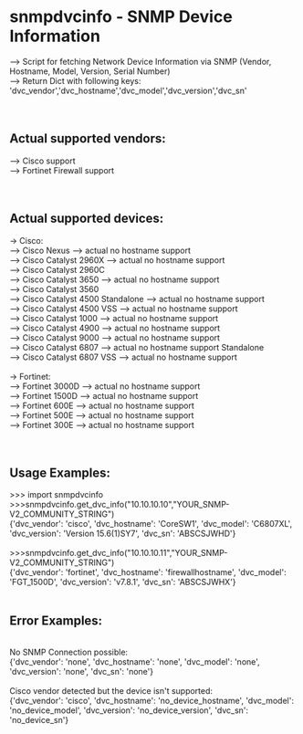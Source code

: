 # snmpdvcinfo - SNMP Device Information
--> Script for fetching Network Device Information via SNMP (Vendor, Hostname, Model, Version, Serial Number) <br />
--> Return Dict with following keys: 'dvc_vendor','dvc_hostname','dvc_model','dvc_version','dvc_sn' <br />
<br />
<br />
## Actual supported vendors:
--> Cisco support <br />
--> Fortinet Firewall support <br />
<br />
<br />
## Actual supported devices:
-> Cisco: <br />
--> Cisco Nexus   --> actual no hostname support<br />
--> Cisco Catalyst 2960X   --> actual no hostname support <br />
--> Cisco Catalyst 2960C <br />
--> Cisco Catalyst 3650   --> actual no hostname support <br />
--> Cisco Catalyst 3560 <br />
--> Cisco Catalyst 4500 Standalone   --> actual no hostname support<br />
--> Cisco Catalyst 4500 VSS   --> actual no hostname support<br />
--> Cisco Catalyst 1000   --> actual no hostname support <br />
--> Cisco Catalyst 4900   --> actual no hostname support <br />
--> Cisco Catalyst 9000   --> actual no hostname support <br />
--> Cisco Catalyst 6807   --> actual no hostname support Standalone <br />
--> Cisco Catalyst 6807 VSS   --> actual no hostname support <br />
<br />
-> Fortinet: <br />
--> Fortinet 3000D   --> actual no hostname support<br />
--> Fortinet 1500D   --> actual no hostname support<br />
--> Fortinet 600E   --> actual no hostname support<br />
--> Fortinet 500E   --> actual no hostname support<br />
--> Fortinet 300E   --> actual no hostname support<br />
<br />
<br />
## Usage Examples:
\>>> import snmpdvcinfo <br />
\>>>snmpdvcinfo.get_dvc_info("10.10.10.10","YOUR_SNMP-V2_COMMUNITY_STRING")  <br />
{'dvc_vendor': 'cisco', 'dvc_hostname': 'CoreSW1', 'dvc_model': 'C6807XL', 'dvc_version': 'Version 15.6(1)SY7', 'dvc_sn': 'ABSCSJWHD'}<br />
<br />
\>>>snmpdvcinfo.get_dvc_info("10.10.10.11","YOUR_SNMP-V2_COMMUNITY_STRING")  <br />
{'dvc_vendor': 'fortinet', 'dvc_hostname': 'firewallhostname', 'dvc_model': 'FGT_1500D', 'dvc_version': 'v7.8.1', 'dvc_sn': 'ABSCSJWHX'}<br />
<br />
## Error Examples:
<br />
No SNMP Connection possible:<br />
{'dvc_vendor': 'none', 'dvc_hostname': 'none', 'dvc_model': 'none', 'dvc_version': 'none', 'dvc_sn': 'none'}<br />
<br />
Cisco vendor detected but the device isn't supported:<br />
{'dvc_vendor': 'cisco', 'dvc_hostname': 'no_device_hostname', 'dvc_model': 'no_device_model', 'dvc_version': 'no_device_version', 'dvc_sn': 'no_device_sn'}

